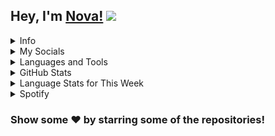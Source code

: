 ## Hey, I'm [Nova!](https://novas.quest) <img src="https://raw.githubusercontent.com/xosupernova/xosupernova/master/wave.gif" width="30px">

<details><summary>Info</summary>
<p>

- 🔭 I’m currently working on [HyberHost](https://hyberhost.com/).
- 🌱 I’m currently learning TypeScript / C#.
- 🏫 I’m currently studying [BSc (Honours) Computing and IT (Communications and Networking)](http://www.open.ac.uk/courses/computing-it/degrees/bsc-computing-it-communications-networking-q62-cnet)
- 💬 Ask me about Game Hosting.
- 📫 How to reach me: **COMING SOON**
- 😄 Pronouns: She/Her
- 😎 Fun fact: I spend almost 12 hours listening songs every day.
</p>
</details>

<details><summary>My Socials</summary>
<p>

<!-- [![Twitter: HeyJack0001](https://img.shields.io/twitter/follow/HeyJack0001?style=social)](https://twitter.com/HeyJack0001) -->
<!-- [![Linkedin: HeyJack0001](https://img.shields.io/badge/-HeyJack0001-blue?style=flat-square&logo=Linkedin&logoColor=white&link=https://www.linkedin.com/in/HeyJack0001/)](https://www.linkedin.com/in/HeyJack0001/) -->
[![GitHub xosupernova](https://img.shields.io/github/followers/xosupernova?label=follow&style=social)](https://github.com/xosupernova)
[![Website](https://img.shields.io/badge/PortfolioWebsite-lunas.quest-2648ff?style=flat-square&logo=google-chrome)](https://lunas.quest/)
<!-- [![discord](https://img.shields.io/badge/Discord-HeyJack%230001-7289DA?logo=discord)](https://discordapp.com/users/203317216106512384) -->
</p>
</details>

<details><summary>Languages and Tools</summary>
<p> 

<code><a href="https://www.javascript.com/"><img height="20" src="https://raw.githubusercontent.com/github/explore/80688e429a7d4ef2fca1e82350fe8e3517d3494d/topics/javascript/javascript.png"></a></code>
<code><a href="https://nodejs.org/"><img height="20" src="https://raw.githubusercontent.com/github/explore/80688e429a7d4ef2fca1e82350fe8e3517d3494d/topics/nodejs/nodejs.png"></a></code>
<code><a href="https://reactjs.org/"><img height="20" src="https://raw.githubusercontent.com/github/explore/80688e429a7d4ef2fca1e82350fe8e3517d3494d/topics/react/react.png"></a></code>
<code><a href="https://www.json.org/"><img height="20" src="https://raw.githubusercontent.com/github/explore/80688e429a7d4ef2fca1e82350fe8e3517d3494d/topics/json/json.png"></a></code>
<code><a href="https://es6.io/"><img height="20" src="https://raw.githubusercontent.com/github/explore/80688e429a7d4ef2fca1e82350fe8e3517d3494d/topics/es6/es6.png"></a></code>
<code><a href="https://www.docker.com/"><img height="20" src="https://raw.githubusercontent.com/github/explore/80688e429a7d4ef2fca1e82350fe8e3517d3494d/topics/docker/docker.png"></a></code>
<code><a href="https://babeljs.io/"><img height="20" src="https://raw.githubusercontent.com/github/explore/80688e429a7d4ef2fca1e82350fe8e3517d3494d/topics/babel/babel.png"></a></code>
</p>
</details>

<details><summary>GitHub Stats</summary>
<p>

<a href="https://github.com/xosupernova">
 <img align="center" src="https://github-readme-stats.vercel.app/api?username=xosupernova&show_icons=true&theme=dark&line_height=27" alt="Luna's github stats"/>
</a>
</p>
</details>

<details><summary>Language Stats for This Week</summary>
<p>

<!--START_SECTION:waka-->
![Code Time](http://img.shields.io/badge/Code%20Time-392%20hrs%205%20mins-blue)

![Profile Views](http://img.shields.io/badge/Profile%20Views-1-blue)

**🐱 My GitHub Data** 

> 📦 561.7 kB Used in GitHub's Storage 
 > 
> 🏆 13 Contributions in the Year 2025
 > 
> 💼 Opted to Hire
 > 
> 📜 9 Public Repositories 
 > 
> 🔑 10 Private Repositories 
 > 
**I'm a Night 🦉** 

```text
🌞 Morning                0 commits           ░░░░░░░░░░░░░░░░░░░░░░░░░   00.00 % 
🌆 Daytime                48 commits          ███░░░░░░░░░░░░░░░░░░░░░░   10.21 % 
🌃 Evening                245 commits         █████████████░░░░░░░░░░░░   52.13 % 
🌙 Night                  177 commits         █████████░░░░░░░░░░░░░░░░   37.66 % 
```
📅 **I'm Most Productive on Thursday** 

```text
Monday                   69 commits          ████░░░░░░░░░░░░░░░░░░░░░   14.68 % 
Tuesday                  63 commits          ███░░░░░░░░░░░░░░░░░░░░░░   13.40 % 
Wednesday                35 commits          ██░░░░░░░░░░░░░░░░░░░░░░░   07.45 % 
Thursday                 158 commits         ████████░░░░░░░░░░░░░░░░░   33.62 % 
Friday                   103 commits         █████░░░░░░░░░░░░░░░░░░░░   21.91 % 
Saturday                 34 commits          ██░░░░░░░░░░░░░░░░░░░░░░░   07.23 % 
Sunday                   8 commits           ░░░░░░░░░░░░░░░░░░░░░░░░░   01.70 % 
```


📊 **This Week I Spent My Time On** 

```text
🕑︎ Time Zone: Europe/London

💬 Programming Languages: 
Rust                     1 hr 12 mins        █████████████████░░░░░░░░   67.62 % 
Vue.js                   10 mins             ██░░░░░░░░░░░░░░░░░░░░░░░   10.00 % 
TypeScript               9 mins              ██░░░░░░░░░░░░░░░░░░░░░░░   08.82 % 
JSON                     5 mins              █░░░░░░░░░░░░░░░░░░░░░░░░   05.39 % 
Other                    3 mins              █░░░░░░░░░░░░░░░░░░░░░░░░   03.14 % 

🔥 Editors: 
VS Code                  1 hr 47 mins        █████████████████████████   100.00 % 

🐱‍💻 Projects: 
garfield_bot             1 hr 21 mins        ███████████████████░░░░░░   75.71 % 
portfolio                25 mins             ██████░░░░░░░░░░░░░░░░░░░   24.29 % 

💻 Operating System: 
Windows                  1 hr 47 mins        █████████████████████████   100.00 % 
```

**I Mostly Code in JavaScript** 

```text
JavaScript               6 repos             ███████████░░░░░░░░░░░░░░   42.86 % 
Lua                      2 repos             ████░░░░░░░░░░░░░░░░░░░░░   14.29 % 
Astro                    1 repo              ██░░░░░░░░░░░░░░░░░░░░░░░   07.14 % 
CSS                      1 repo              ██░░░░░░░░░░░░░░░░░░░░░░░   07.14 % 
PowerShell               1 repo              ██░░░░░░░░░░░░░░░░░░░░░░░   07.14 % 
```



**Timeline**

![Lines of Code chart](https://raw.githubusercontent.com/xosupernova/xosupernova/master/assets/bar_graph.png)


 Last Updated on 24/03/2025 02:54:19 UTC
<!--END_SECTION:waka-->
</p>
</details>

<details><summary>Spotify</summary>
<p>

[![spotify-github-profile](https://spotify-github-profile.vercel.app/api/view?uid=h0sd8uxnbq3rs51ob32cqilmn&cover_image=true&theme=default)](https://github.com/kittinan/spotify-github-profile)
</p>
</details>

### Show some ❤️ by starring some of the repositories!
